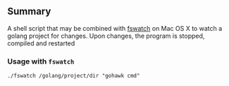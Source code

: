 ## Summary

A shell script that may be combined with [fswatch](https://github.com/alandipert/fswatch) on Mac OS X to watch a golang project for changes. Upon changes, the program is stopped, compiled and restarted

### Usage with `fswatch`
    ./fswatch /golang/project/dir "gohawk cmd"
